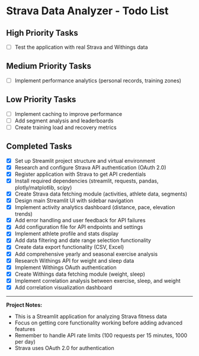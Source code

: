 # Strava Data Analyzer - Todo List

## High Priority Tasks

- [ ] Test the application with real Strava and Withings data

## Medium Priority Tasks

- [ ] Implement performance analytics (personal records, training zones)

## Low Priority Tasks

- [ ] Implement caching to improve performance
- [ ] Add segment analysis and leaderboards
- [ ] Create training load and recovery metrics

## Completed Tasks

- [x] Set up Streamlit project structure and virtual environment
- [x] Research and configure Strava API authentication (OAuth 2.0)
- [x] Register application with Strava to get API credentials
- [x] Install required dependencies (streamlit, requests, pandas, plotly/matplotlib, scipy)
- [x] Create Strava data fetching module (activities, athlete data, segments)
- [x] Design main Streamlit UI with sidebar navigation
- [x] Implement activity analytics dashboard (distance, pace, elevation trends)
- [x] Add error handling and user feedback for API failures
- [x] Add configuration file for API endpoints and settings
- [x] Implement athlete profile and stats display
- [x] Add data filtering and date range selection functionality
- [x] Create data export functionality (CSV, Excel)
- [x] Add comprehensive yearly and seasonal exercise analysis
- [x] Research Withings API for weight and sleep data
- [x] Implement Withings OAuth authentication
- [x] Create Withings data fetching module (weight, sleep)
- [x] Implement correlation analysis between exercise, sleep, and weight
- [x] Add correlation visualization dashboard

---

**Project Notes:**
- This is a Streamlit application for analyzing Strava fitness data
- Focus on getting core functionality working before adding advanced features
- Remember to handle API rate limits (100 requests per 15 minutes, 1000 per day)
- Strava uses OAuth 2.0 for authentication